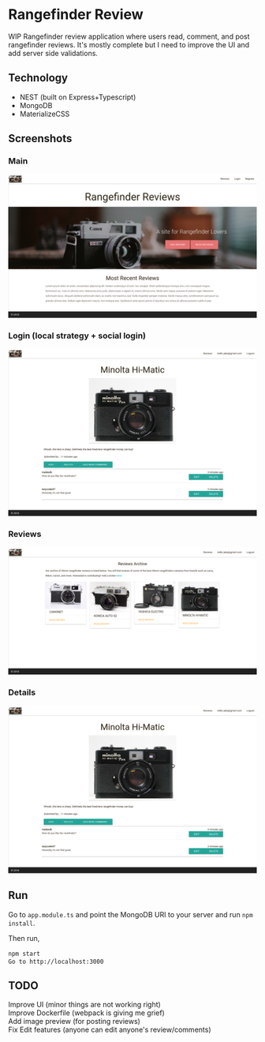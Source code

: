 Rangefinder Review
=======

WIP Rangefinder review application where users read, comment, and post
rangefinder reviews. It's mostly complete but I need to improve the UI and add
server side validations. 

Technology
----------
* NEST (built on Express+Typescript)
* MongoDB
* MaterializeCSS

Screenshots
---------
### Main
![main](/screenshots/main.png?raw=true "Main")

### Login (local strategy + social login)
![login](/screenshots/details.png?raw=true "Details")

### Reviews
![reviews](/screenshots/reviews.png?raw=true "Reviews")

### Details
![details](/screenshots/details.png?raw=true "Details")

Run
---
Go to `app.module.ts` and point the MongoDB URI to your server and run `npm
install`.

Then run,
```
npm start
Go to http://localhost:3000
```

TODO
----
Improve UI (minor things are not working right)  
Improve Dockerfile (webpack is giving me grief)  
Add image preview (for posting reviews)  
Fix Edit features (anyone can edit anyone's review/comments)
